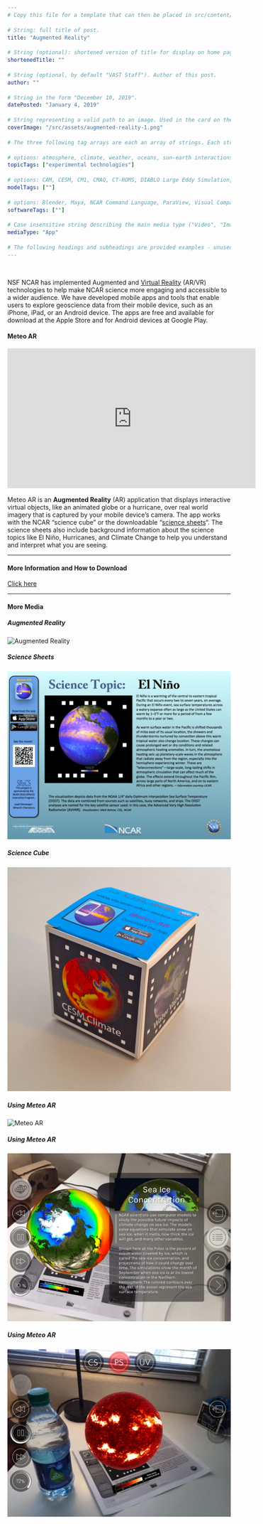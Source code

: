 ```yaml
---
# Copy this file for a template that can then be placed in src/content/visualizations. The name of this file will be used as the URL for the post.

# String: full title of post.
title: "Augmented Reality"

# String (optional): shortened version of title for display on home page in card.
shortenedTitle: ""

# String (optional, by default "VAST Staff"). Author of this post.
author: ""

# String in the form "December 10, 2019".
datePosted: "January 4, 2019" 

# String representing a valid path to an image. Used in the card on the main page. Likely to be in the form "/src/assets/..." for images located in src/assets.
coverImage: "/src/assets/augmented-reality-1.png"

# The three following tag arrays are each an array of strings. Each string (case insensitive) represents a filter from the front page. Tags that do not correspond to a current filter will be ignored for filtering.

# options: atmosphere, climate, weather, oceans, sun-earth interactions, fire dynamics, solid earth, recent publications, experimental technologies
topicTags: ["experimental technologies"]

# options: CAM, CESM, CM1, CMAQ, CT-ROMS, DIABLO Large Eddy Simulation, HRRR, HWRF, MPAS, SIMA, WACCM, WRF
modelTags: [""]

# options: Blender, Maya, NCAR Command Language, ParaView, Visual Comparator, VAPOR
softwareTags: [""]

# Case insensitive string describing the main media type ("Video", "Image", "App", etc). This is displayed in the post heading as a small tag above the title.
mediaType: "App"

# The following headings and subheadings are provided examples - unused ones can be deleted. All Markdown content below will be rendered in the frontend.
---
```


<br />

NSF NCAR has implemented Augmented and [Virtual Reality](/visualizations/virtual-reality) (AR/VR) technologies to help make NCAR science more engaging and accessible to a wider audience. We have developed mobile apps and tools that enable users to explore geoscience data from their mobile device, such as an iPhone, iPad, or an Android device.   The apps are free and available for download at the Apple Store and for Android devices at Google Play.

#### Meteo AR

<iframe width="560" height="315" src="https://www.youtube.com/embed/FZf04v3rbbU?si=RCOM1rude84jic_S" title="YouTube video player" frameborder="0" allow="accelerometer; autoplay; clipboard-write; encrypted-media; gyroscope; picture-in-picture; web-share" referrerpolicy="strict-origin-when-cross-origin" allowfullscreen></iframe>

Meteo AR is an **Augmented Reality** (AR) application that displays interactive virtual objects, like an animated globe or a hurricane, over real world imagery that is captured by your mobile device’s camera.  The app works with the NCAR “science cube” or the downloadable “[science sheets](https://s3-us-west-1.amazonaws.com/meteoappsv3bucket/DoNotRemove_Files4MeteoAR/Meteo_AR_markersheet.pdf)“. The science sheets also include background information about the science topics like El Niño, Hurricanes, and Climate Change to help you understand and interpret what you are seeing.

___

#### More Information and How to Download

<a class="launch-button" href="http://meteoappsweb.s3-website-us-west-1.amazonaws.com/" alt="More information about Meteo AR and VR">Click here</a>

___

#### More Media

##### Augmented Reality 
![Augmented Reality](../../assets/augmented-reality-1.png)

##### Science Sheets
![Science Sheets](../../assets/augmented-reality-2.jpg)

##### Science Cube
![Science Cube](../../assets/augmented-reality-3.jpg)

##### Using Meteo AR
![Meteo AR](../../assets/augmented-reality-4.png)

##### Using Meteo AR
![Meteo AR](../../assets/augmented-reality-5.png)

##### Using Meteo AR
![Meteo AR](../../assets/augmented-reality-6.png)

